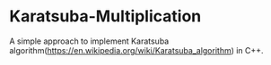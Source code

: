 # Karatsuba-Multiplication
A simple approach to implement Karatsuba algorithm(https://en.wikipedia.org/wiki/Karatsuba_algorithm) in C++.
